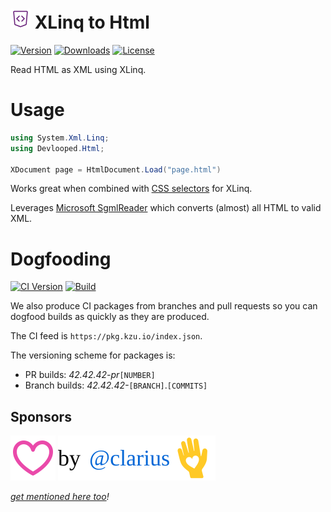 ![Icon](https://raw.githubusercontent.com/devlooped/html/main/assets/icon-32.png) XLinq to Html
============

[![Version](https://img.shields.io/nuget/vpre/Devlooped.Html.svg?color=royalblue)](https://www.nuget.org/packages/Devlooped.Html)
[![Downloads](https://img.shields.io/nuget/dt/Devlooped.Html.svg?color=green)](https://www.nuget.org/packages/Devlooped.Html)
[![License](https://img.shields.io/github/license/devlooped/css.svg?color=blue)](https://github.com/devlooped/html/blob/main/license.txt)

Read HTML as XML using XLinq.

# Usage

```csharp
using System.Xml.Linq;
using Devlooped.Html;

XDocument page = HtmlDocument.Load("page.html")
```

Works great when combined with [CSS selectors](https://www.nuget.org/packages/Devlooped.Xml.Css) 
for XLinq.

Leverages [Microsoft SgmlReader](https://www.nuget.org/packages/Microsoft.Xml.SgmlReader) which 
converts (almost) all HTML to valid XML.


# Dogfooding

[![CI Version](https://img.shields.io/endpoint?url=https://shields.kzu.io/vpre/Devlooped.Html/main&label=nuget.ci&color=brightgreen)](https://pkg.kzu.io/index.json)
[![Build](https://github.com/devlooped/html/workflows/build/badge.svg?branch=main)](https://github.com/devlooped/html/actions)

We also produce CI packages from branches and pull requests so you can dogfood builds as quickly as they are produced. 

The CI feed is `https://pkg.kzu.io/index.json`. 

The versioning scheme for packages is:

- PR builds: *42.42.42-pr*`[NUMBER]`
- Branch builds: *42.42.42-*`[BRANCH]`.`[COMMITS]`



## Sponsors

[![sponsored](https://raw.githubusercontent.com/devlooped/oss/main/assets/images/sponsors.svg)](https://github.com/sponsors/devlooped) [![clarius](https://raw.githubusercontent.com/clarius/branding/main/logo/byclarius.svg)](https://github.com/clarius)[![clarius](https://raw.githubusercontent.com/clarius/branding/main/logo/logo.svg)](https://github.com/clarius)

*[get mentioned here too](https://github.com/sponsors/devlooped)!*
